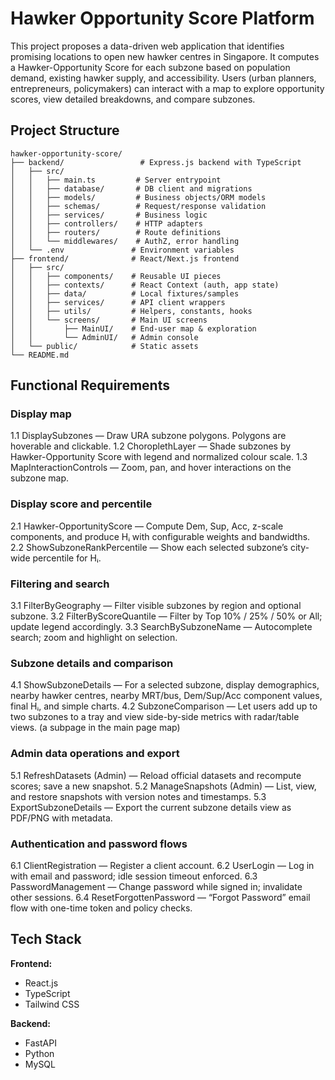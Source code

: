# Hawker Opportunity Score Platform

This project proposes a data-driven web application that identifies promising locations to open new hawker centres in Singapore. It computes a Hawker-Opportunity Score for each subzone based on population demand, existing hawker supply, and accessibility. Users (urban planners, entrepreneurs, policymakers) can interact with a map to explore opportunity scores, view detailed breakdowns, and compare subzones.

## Project Structure

```
hawker-opportunity-score/
├── backend/                 # Express.js backend with TypeScript
│   ├── src/
│   │   ├── main.ts         # Server entrypoint
│   │   ├── database/       # DB client and migrations
│   │   ├── models/         # Business objects/ORM models
│   │   ├── schemas/        # Request/response validation
│   │   ├── services/       # Business logic
│   │   ├── controllers/    # HTTP adapters
│   │   ├── routers/        # Route definitions
│   │   └── middlewares/    # AuthZ, error handling
│   └── .env               # Environment variables
├── frontend/              # React/Next.js frontend
│   ├── src/
│   │   ├── components/    # Reusable UI pieces
│   │   ├── contexts/      # React Context (auth, app state)
│   │   ├── data/          # Local fixtures/samples
│   │   ├── services/      # API client wrappers
│   │   ├── utils/         # Helpers, constants, hooks
│   │   └── screens/       # Main UI screens
│   │       ├── MainUI/    # End-user map & exploration
│   │       └── AdminUI/   # Admin console
│   └── public/            # Static assets
└── README.md
```

## Functional Requirements

### Display map
1.1 DisplaySubzones — Draw URA subzone polygons. Polygons are hoverable and clickable.
1.2 ChoroplethLayer — Shade subzones by Hawker-Opportunity Score with legend and normalized colour scale.
1.3 MapInteractionControls — Zoom, pan, and hover interactions on the subzone map.

### Display score and percentile
2.1 Hawker-OpportunityScore — Compute Dem, Sup, Acc, z-scale components, and produce Hᵢ with configurable weights and bandwidths.
2.2 ShowSubzoneRankPercentile — Show each selected subzone’s city-wide percentile for Hᵢ.

### Filtering and search
3.1 FilterByGeography — Filter visible subzones by region and optional subzone.
3.2 FilterByScoreQuantile — Filter by Top 10% / 25% / 50% or All; update legend accordingly.
3.3 SearchBySubzoneName — Autocomplete search; zoom and highlight on selection.

### Subzone details and comparison
4.1 ShowSubzoneDetails — For a selected subzone, display demographics, nearby hawker centres, nearby MRT/bus, Dem/Sup/Acc component values, final Hᵢ, and simple charts.
4.2 SubzoneComparison — Let users add up to two subzones to a tray and view side-by-side metrics with radar/table views. (a subpage in the main page map)

### Admin data operations and export
5.1 RefreshDatasets (Admin) — Reload official datasets and recompute scores; save a new snapshot.
5.2 ManageSnapshots (Admin) — List, view, and restore snapshots with version notes and timestamps.
5.3 ExportSubzoneDetails — Export the current subzone details view as PDF/PNG with metadata.

### Authentication and password flows
6.1 ClientRegistration — Register a client account.
6.2 UserLogin — Log in with email and password; idle session timeout enforced.
6.3 PasswordManagement — Change password while signed in; invalidate other sessions.
6.4 ResetForgottenPassword — “Forgot Password” email flow with one-time token and policy checks.

## Tech Stack

**Frontend:**

- React.js
- TypeScript
- Tailwind CSS

**Backend:**

- FastAPI
- Python
- MySQL

